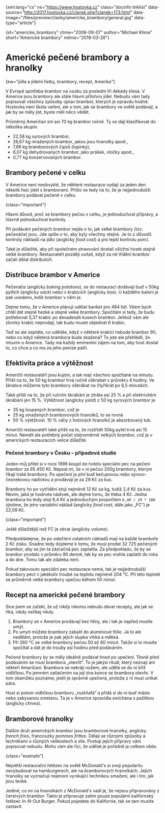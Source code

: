 
{xml:lang="cs" ns="https://www.hostovka.cz" class="docinfo linklist" data-source="http://2017.hostovka.cz/clanek.php?clanek=173.html" data-image="/files/preview/clanky/americke_brambory/general.jpg" data-type="article"}

{id="americke\_brambory" ctime="2006-09-07" author="Michael Klíma" short="Americké brambory" mtime="2019-03-28"}

# Americké pečené brambory a hranolky

<!-- generated attribute kw by user_udpatekw.sh on 2019-03-13, do not edit -->

{kw="jídla a jídelní lístky, brambory, recept, Amerika"}

V Evropě spotřeba brambor na osobu za poslední tři dekády klesá. V Americe jsou brambory ale stále hlavní přílohou jídel. Nebudu vám tady popisovat všechny způsoby úprav brambor, kterých je opravdu hodně. Hostovka není škola vaření, ale o tom, jak se brambory ve světě podávají, a jak by se měly jíst, byste měli něco vědět.

Průměrný Američan sní asi 70 kg brambor ročně. Ty se dají klasifikovat do několika skupin.

  * 22,58 kg syrových brambor,
  * 26,67 kg mražených brambor, jakou jsou hranolky apod.,
  * 7,66 kg bramborových čipsů (lupínky),
  * 6,07 kg dehydrovaných brambor, jako prášek, vločky apod.,
  * 0,77 kg konzervovaných brambor.

## Brambory pečené v celku

V Americe není neobvyklé, že některé restaurace vydají za jeden den několik tisíc jídel s bramborami. Přišlo se tedy na to, že je nejjednodušší brambory podávat pečené v celku.

{class="important"}

Hlavní důvod, proč se brambory pečou v celku, je jednoduchost přípravy, a hlavně jednoduchost kontroly.

Při podávání pečených brambor nejde o to, jak velké brambory (tzv. pečenáče) jsou. Jde spíše o to, aby byly všechny stejné. Je to z důvodů kontroly nákladů na jídlo (anglicky _food cost_) a pro lepší kontrolu porcí.

Také je důležité, aby při společném stravování dostali všichni hosté stejně velké brambory. Restauratéři později uvítali, když za ně třídění brambor začali dělat distributoři.

## Distribuce brambor v Americe

Pečenáče (anglicky _baking potatoes_), se do restaurací dodávají buď v 50kg pytlích (anglicky _sack_) nebo v krabicích (anglicky _box_). U každého balení je pak uvedeno, kolik brambor v něm je.

Dejme tomu, že v Americe plánuji udělat banket pro 484 lidí. Všem bych chtěl dát stejně hezké a stejně velké brambory. Spočítám si tedy, že budu potřebovat 5,37 krabic po devadesáti kusech brambor. Jelikož vám ale zlomky krabic neprodají, tak budu muset objednat 6 krabic.

Teď se ale zeptáte, co uděláte, když v některé krabici nebude brambor 90, nebo co když některá brambora bude zkažená? To jste ale přehlédli, že mluvím o Americe. Tady má každý eminentní zájem na tom, aby host dostal to, co chce a co mu za jeho peníze patří.

## Efektivita práce a výtěžnost

Američtí restauratéři jsou kujóni, a tak mají všechno spočítané na minutu. Přišli na to, že 50 kg brambor trvá ručně oškrabat v průměru 4 hodiny. Ve škrabce můžeme tyto brambory oškrábat na čtyřikrát po 6,5 minutách.

Také přišli na to, že při ručním škrábání je ztráta asi 25 % a při elektrickém škrábání jen 15 %. Výtěžnost (anglicky _yield_) z 50 kg syrových brambor je

 * 35 kg loupaných brambor, což je
 * 25 kg smažených bramborových hranolků, to se rovná
 * 50 % výtěžnost. 10 % váhy z hotových hranolků je absorbovaný tuk.

Američtí restauratéři také přišli na to, že roztřídit 50kg pytel trvá asi 15 minut. Neměli ale potřebný počet stejnoměrně velkých brambor, což je v amerických restauracích velice důležité.

### Pečené brambory v Česku – případová studie

Jeden můj přítel si v roce 1996 koupil do hotelu speciální pec na pečení brambor za 65 450 Kč. Napsal mi, že v ní pečou 200g brambory, kterým říkají Irské brambory. Po upečení je plní buď kečupovou nebo sýrovo-česnekovou nádivkou a prodávají je za 29 Kč za kus.

Brambory ho po vytřídění stojí nejméně 12 Kč za kg, tudíž 2,4 Kč za kus. Nevím, jaká je hodnota nádivek, ale dejme tomu, že třeba 4 Kč. Jedna brambora ho tedy stojí 6,4 Kč a jednoduchým propočtem `6,40 / 29 * 100` zjistíme, že jeho variabilní náklad (anglicky _food cost_, dále jako „FC“) je 22,09 Kč.

{class="important"}

Ještě důležitější než FC je obrat (anglicky _volume_).

Předpokládejme, že po odečtení ostatních nákladů mají na každé bramboře 2 Kč zisku. Snadno tedy dojdeme k tomu, že musí prodat 32 725 pečených brambor, aby se jim ta zázračná pec zaplatila. Za předpokladu, že by se brambor prodalo v průměru 90 denně, tak by se pec mohla zaplatit do roka a do dne. Tomu tak ale zdaleka není.

Pokud takovouto speciální pec restaurace nemá, tak je nejjednodušší brambory péct v jakékoliv troubě na teplotu nejméně 204 °C. Při této teplotě se průměrně velké brambory upečou během 50 minut.

## Recept na americké pečené brambory

Sice jsem se zařekl, že už nikdy nikomu nebudu dávat recepty, ale jak se říká, nikdy neříkej nikdy.

 1. Brambory se v Americe prodávají bez hlíny, ale i tak je napřed musíte umýt.
 2. Po umytí můžete brambory zabalit do aluminiové fólie. Já to ale nedělám, protože je pak jejich slupka vlhká a měkká.
 3. Při 260 °C se velké brambory pečou 50 až 60 minut. Takže si to musíte spočítat a dát je do trouby asi hodinu před podáváním.

Pečené brambory by se měly ideálně podávat hned po upečení. Těsně před podáváním se musí brambora „otevřít“. To je jakýsi rituál, který neznají ani někteří Američani. Brambora se nekrájí nožem, ale udělá se do ní kříž vidličkou. Po jemném zatlačením na její dva konce se brambora otevře. V tom okamžiku poznáme, jestli je správně upečená, protože z ní musí unikat pára.

Host si potom vidličkou bramboru „rozkňafá“ a přidá si do ní buď máslo nebo zakysanou smetanu. Ta je v Americe zpravidla smíchána s pažitkou (anglicky _chives_).

## Bramborové hranolky

Dalším druh amerických brambor jsou bramborové hranolky, anglicky _french fries_, francouzky _pommes frittes_. Dělají se různými způsoby a technikami o různých velikostech a síle. Postup jejich přípravy vám popisovat nebudu. Mohu vám ale říci, že udělat je pořádně je celkem věda.

{class="example"}

Největší restaurační řetězec na světě McDonald's si svoji popularitu nevybudoval na hamburgerech, ale na bramborových hranolkách. Jejich hranolky se vyznačují nejenom vynikající technikou smažení, ale i tím, jak jsou tenké.

Jediné, co mi na hranolkách z McDonald's vadí je, že nejsou připravovány z čerstvých brambor. Takto je připravuje zatím pouze populární kalifornský řetězec In-N-Out Burger. Pokud pojedete do Kalifornie, tak se tam musíte zastavit.

